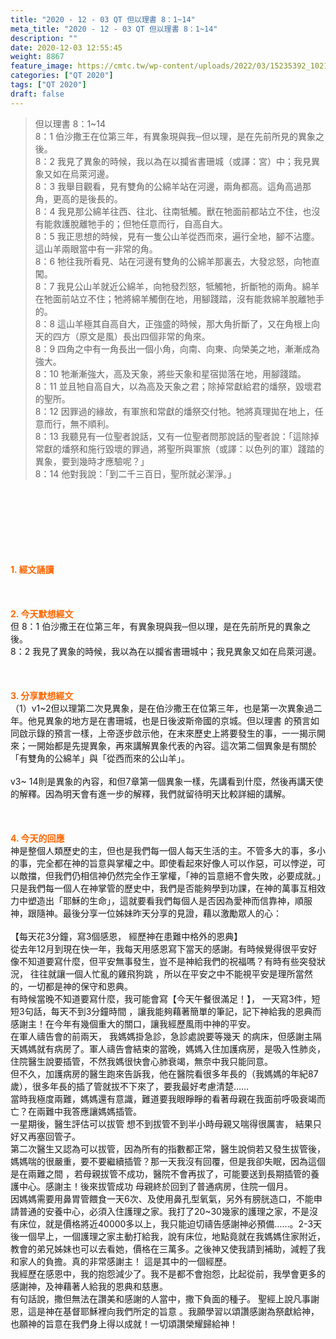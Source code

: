 ```yaml
---
title: "2020 - 12 - 03 QT 但以理書 8：1~14"
meta_title: "2020 - 12 - 03 QT 但以理書 8：1~14"
description: ""
date: 2020-12-03 12:55:45
weight: 8867
feature_image: https://cmtc.tw/wp-content/uploads/2022/03/15235392_10211799862337740_180693556567566654_o-1.webp
categories: ["QT 2020"]
tags: ["QT 2020"]
draft: false
---
```


<blockquote>但以理書 8：1~14<br />
8：1 伯沙撒王在位第三年，有異象現與我─但以理，是在先前所見的異象之後。<br />
8：2 我見了異象的時候，我以為在以攔省書珊城（或譯：宮）中；我見異象又如在烏萊河邊。<br />
8：3 我舉目觀看，見有雙角的公綿羊站在河邊，兩角都高。這角高過那角，更高的是後長的。<br />
8：4 我見那公綿羊往西、往北、往南牴觸。獸在牠面前都站立不住，也沒有能救護脫離牠手的；但牠任意而行，自高自大。<br />
8：5 我正思想的時候，見有一隻公山羊從西而來，遍行全地，腳不沾塵。這山羊兩眼當中有一非常的角。<br />
8：6 牠往我所看見、站在河邊有雙角的公綿羊那裏去，大發忿怒，向牠直闖。<br />
8：7 我見公山羊就近公綿羊，向牠發烈怒，牴觸牠，折斷牠的兩角。綿羊在牠面前站立不住；牠將綿羊觸倒在地，用腳踐踏，沒有能救綿羊脫離牠手的。<br />
8：8 這山羊極其自高自大，正強盛的時候，那大角折斷了，又在角根上向天的四方（原文是風）長出四個非常的角來。<br />
8：9 四角之中有一角長出一個小角，向南、向東、向榮美之地，漸漸成為強大。<br />
8：10 牠漸漸強大，高及天象，將些天象和星宿拋落在地，用腳踐踏。<br />
8：11 並且牠自高自大，以為高及天象之君；除掉常獻給君的燔祭，毀壞君的聖所。<br />
8：12 因罪過的緣故，有軍旅和常獻的燔祭交付牠。牠將真理拋在地上，任意而行，無不順利。<br />
8：13 我聽見有一位聖者說話，又有一位聖者問那說話的聖者說：「這除掉常獻的燔祭和施行毀壞的罪過，將聖所與軍旅（或譯：以色列的軍）踐踏的異象，要到幾時才應驗呢？」<br />
8：14 他對我說：「到二千三百日，聖所就必潔淨。」</blockquote><br />
&nbsp;<br />
<br />
&nbsp;<br />
<br />
&nbsp;<br />
<br />
<span style="color: #ff6600;"><strong>1. </strong><strong>經文誦讀</strong></span><br />
<br />
<span style="color: #ff6600;"><strong> </strong></span><br />
<br />
<span style="color: #ff6600;"><strong>2. 今天默想</strong><strong>經文<br />
</strong></span>但 8：1 伯沙撒王在位第三年，有異象現與我─但以理，是在先前所見的異象之後。<br />
8：2 我見了異象的時候，我以為在以攔省書珊城中；我見異象又如在烏萊河邊。<br />
<br />
&nbsp;<br />
<br />
<span style="color: #ff6600;"><strong>3. 分享默想經文<br />
</strong></span>（1）v1~2但以理第二次見異象，是在伯沙撒王在位第三年，也是第一次異象過二年。他見異象的地方是在書珊城，也是日後波斯帝國的京城。但以理書 的預言如同啟示錄的預言一樣，上帝逐步啟示他，在末來歷史上將要發生的事，一一揭示開來；一開始都是先提異象，再來講解異象代表的內容。這次第二個異象是有關於「有雙角的公綿羊」與「從西而來的公山羊」。<br />
<br />
v3~ 14則是異象的內容，和但7章第一個異象一樣，先講看到什麼，然後再講天使的解釋。因為明天會有進一步的解釋，我們就留待明天比較詳細的講解。<br />
<br />
&nbsp;<br />
<br />
<strong style="color: #ff6600; font-size: inherit;">4. 今天的回應<br />
</strong>神是整個人類歷史的主，但也是我們每一個人每天生活的主。不管多大的事，多小的事，完全都在神的旨意與掌權之中。即使看起來好像人可以作惡，可以悖逆，可以敵擋，但我們仍相信神仍然完全作王掌權，「神的旨意絕不會失敗，必要成就。」只是我們每一個人在神掌管的歷史中，我們是否能夠學到功課，在神的萬事互相效力中塑造出「耶穌的生命」，這就要看我們每個人是否因為愛神而信靠神，順服神，跟隨神。最後分享一位姊妹昨天分享的見證，藉以激勵眾人的心：<br />
<br />
【每天花3分鐘，寫3個感恩， 經歷神在患難中格外的恩典】<br />
從去年12月到現在快一年，我每天用感恩寫下當天的感謝。有時候覺得很平安好像不知道要寫什麼，但平安無事發生，豈不是神給我們的祝福嗎？有時有些突發狀況， 往往就讓一個人忙亂的雞飛狗跳 ，所以在平安之中不能視平安是理所當然的，一切都是神的保守和恩典。<br />
有時候當晚不知道要寫什麼，我可能會寫【今天午餐很滿足！】， 一天寫3件，短短3句話，每天不到3分鐘時間 ，讓我能夠藉著簡單的筆記，記下神給我的恩典而感謝主！在今年有幾個重大的關口，讓我經歷風雨中神的平安。<br />
在軍人禱告會的前兩天， 我媽媽掛急診，急診處說要等幾天 的病床，但感謝主隔天媽媽就有病房了。軍人禱告會結束的當晚，媽媽入住加護病房，是吸入性肺炎，住院醫生說要插管，不然我媽很快會心肺衰竭，無奈中我只能同意。<br />
但不久，加護病房的醫生跑來告訴我，他在醫院看很多年長的（我媽媽的年紀87歲），很多年長的插了管就拔不下來了，要我最好考慮清楚……<br />
當時我極度兩難，媽媽還有意識，難道要我眼睜睜的看著母親在我面前呼吸衰竭而亡？在兩難中我答應讓媽媽插管。<br />
一星期後，醫生評估可以拔管 想不到拔管不到半小時母親又喘得很厲害， 結果只好又再塞回管子。<br />
第二次醫生又認為可以拔管，因為所有的指數都正常，醫生說倘若又發生拔管後，媽媽喘的很嚴重，要不要繼續插管？那一天我沒有回覆，但是我卻失眠，因為這個是在兩難之間 ，若母親拔管不成功，醫院不會再拔了，可能要送到長期插管的養護中心。感謝主！後來拔管成功 母親終於回到了普通病房，住院一個月。<br />
因媽媽需要用鼻胃管餵食一天6次、及使用鼻孔型氧氣，另外有膀胱造口，不能申請普通的安養中心，必須入住護理之家。我打了20~30幾家的護理之家，不是沒有床位，就是價格將近40000多以上，我只能迫切禱告感謝神必預備……。2-3天後一個早上，一個護理之家主動打給我，說有床位，地點竟就在我媽媽住家附近，教會的弟兄姊妹也可以去看她，價格在三萬多。之後神又使我請到補助，減輕了我和家人的負擔。真的非常感謝主！ 這是其中的一個經歷。<br />
我經歷在感恩中，我的抱怨減少了。我不是都不會抱怨，比起從前，我學會更多的感謝神，及神藉著人給我的恩典和慈惠。<br />
有句話說，撒但無法在讚美和感謝的人當中，撒下負面的種子。 聖經上說凡事謝恩，這是神在基督耶穌裡向我們所定的旨意 。我願學習以頌讚感謝為祭獻給神，也願神的旨意在我們身上得以成就！一切頌讚榮耀歸給神！
        